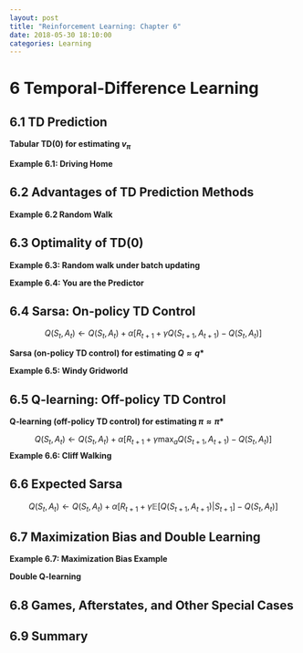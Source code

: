 ```yaml
---
layout: post
title: "Reinforcement Learning: Chapter 6"
date: 2018-05-30 18:10:00
categories: Learning
---
```


# 6 Temporal-Difference Learning

## 6.1 TD Prediction

**Tabular TD(0) for estimating $v_\pi$**

**Example 6.1: Driving Home**

## 6.2 Advantages of TD Prediction Methods

**Example 6.2 Random Walk**

## 6.3 Optimality of TD(0)

**Example 6.3: Random walk under batch updating**

**Example 6.4: You are the Predictor**

## 6.4 Sarsa: On-policy TD Control

$$
Q(S_t, A_t) \leftarrow Q(S_t, A_t) + \alpha [R_{t+1} + \gamma Q(S_{t+1}, A_{t+1}) - Q(S_t, A_t)]
$$

**Sarsa (on-policy TD control) for estimating $Q \approx q*$**

**Example 6.5: Windy Gridworld**

## 6.5 Q-learning: Off-policy TD Control

**Q-learning (off-policy TD control) for estimating $\pi \approx \pi*$**

$$
Q(S_t, A_t) \leftarrow Q(S_t, A_t) + \alpha [R_{t+1} + \gamma \max_a Q(S_{t+1}, A_{t+1}) - Q(S_t, A_t)]
$$
**Example 6.6: Cliff Walking**

## 6.6 Expected Sarsa

$$
Q(S_t, A_t) \leftarrow Q(S_t, A_t) + \alpha [R_{t+1} + \gamma \mathbb{E}[Q(S_{t+1}, A_{t+1}) | S_{t+1}] - Q(S_t, A_t)]
$$


## 6.7 Maximization Bias and Double Learning

**Example 6.7: Maximization Bias Example**

**Double Q-learning**

## 6.8 Games, Afterstates, and Other Special Cases



## 6.9 Summary








